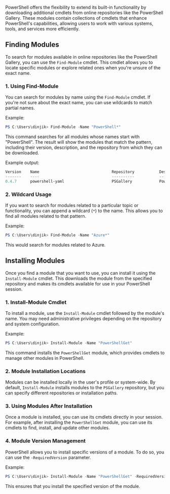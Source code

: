 PowerShell offers the flexibility to extend its built-in functionality by downloading additional cmdlets from online repositories like the PowerShell Gallery. These modules contain collections of cmdlets that enhance PowerShell's capabilities, allowing users to work with various systems, tools, and services more efficiently.

## Finding Modules

To search for modules available in online repositories like the PowerShell Gallery, you can use the `Find-Module` cmdlet. This cmdlet allows you to locate specific modules or explore related ones when you're unsure of the exact name.

### 1. **Using Find-Module**

You can search for modules by name using the `Find-Module` cmdlet. If you're not sure about the exact name, you can use wildcards to match partial names.

Example:

```powershell
PS C:\Users\dinjik> Find-Module -Name "PowerShell*"
```

This command searches for all modules whose names start with "PowerShell". The result will show the modules that match the pattern, including their version, description, and the repository from which they can be downloaded.

Example output:

```powershell
Version    Name                                Repository           Description
-------    ----                                ----------           -----------
0.4.7      powershell-yaml                     PSGallery            Powershell module for serializing and deserializing YAML
```

### 2. **Wildcard Usage**

If you want to search for modules related to a particular topic or functionality, you can append a wildcard (`*`) to the name. This allows you to find all modules related to that pattern.

Example:

```powershell
PS C:\Users\dinjik> Find-Module -Name "Azure*"
```

This would search for modules related to Azure.

## Installing Modules

Once you find a module that you want to use, you can install it using the `Install-Module` cmdlet. This downloads the module from the specified repository and makes its cmdlets available for use in your PowerShell session.

### 1. **Install-Module Cmdlet**

To install a module, use the `Install-Module` cmdlet followed by the module's name. You may need administrative privileges depending on the repository and system configuration.

Example:

```powershell
PS C:\Users\dinjik> Install-Module -Name "PowerShellGet"
```

This command installs the `PowerShellGet` module, which provides cmdlets to manage other modules in PowerShell.

### 2. **Module Installation Locations**

Modules can be installed locally in the user's profile or system-wide. By default, `Install-Module` installs modules to the `PSGallery` repository, but you can specify different repositories or installation paths.

### 3. **Using Modules After Installation**

Once a module is installed, you can use its cmdlets directly in your session. For example, after installing the `PowerShellGet` module, you can use its cmdlets to find, install, and update other modules.

### 4. **Module Version Management**

PowerShell allows you to install specific versions of a module. To do so, you can use the `-RequiredVersion` parameter.

Example:

```powershell
PS C:\Users\dinjik> Install-Module -Name "PowerShellGet" -RequiredVersion "2.2.5"
```

This ensures that you install the specified version of the module.